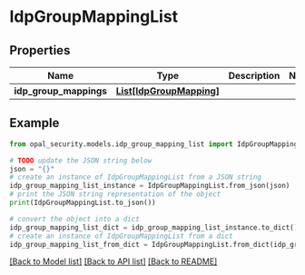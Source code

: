 # IdpGroupMappingList


## Properties

Name | Type | Description | Notes
------------ | ------------- | ------------- | -------------
**idp_group_mappings** | [**List[IdpGroupMapping]**](IdpGroupMapping.md) |  | 

## Example

```python
from opal_security.models.idp_group_mapping_list import IdpGroupMappingList

# TODO update the JSON string below
json = "{}"
# create an instance of IdpGroupMappingList from a JSON string
idp_group_mapping_list_instance = IdpGroupMappingList.from_json(json)
# print the JSON string representation of the object
print(IdpGroupMappingList.to_json())

# convert the object into a dict
idp_group_mapping_list_dict = idp_group_mapping_list_instance.to_dict()
# create an instance of IdpGroupMappingList from a dict
idp_group_mapping_list_from_dict = IdpGroupMappingList.from_dict(idp_group_mapping_list_dict)
```
[[Back to Model list]](../README.md#documentation-for-models) [[Back to API list]](../README.md#documentation-for-api-endpoints) [[Back to README]](../README.md)


